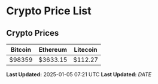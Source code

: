 # Crypto Price List

## Crypto Prices
| Bitcoin | Ethereum | Litecoin |
| ------- | -------- | -------- |
| $98359 | $3633.15 | $112.27 |
**Last Updated:** 2025-01-05 07:21 UTC
**Last Updated:** $DATE$
